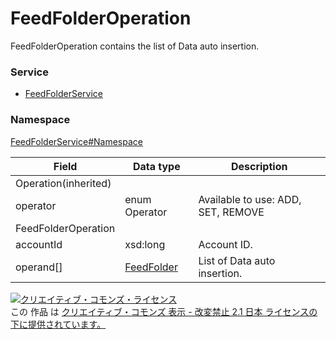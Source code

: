 # FeedFolderOperation
FeedFolderOperation contains the list of Data auto insertion.
### Service
+ [FeedFolderService](../../services/FeedFolderService.md)

### Namespace
[FeedFolderService#Namespace](../../services/FeedFolderService.md#namespace)

| Field | Data type | Description | 
|---|---|---|
| Operation(inherited)||
| operator| enum Operator|Available to use: ADD, SET, REMOVE |
| FeedFolderOperation|||
| accountId| xsd:long| Account ID. |
| operand[]| <a href="FeedFolder.md">FeedFolder</a>| List of Data auto insertion. |

<a rel="license" href="http://creativecommons.org/licenses/by-nd/2.1/jp/"><img alt="クリエイティブ・コモンズ・ライセンス" style="border-width:0" src="https://i.creativecommons.org/l/by-nd/2.1/jp/88x31.png" /></a><br />この 作品 は <a rel="license" href="http://creativecommons.org/licenses/by-nd/2.1/jp/">クリエイティブ・コモンズ 表示 - 改変禁止 2.1 日本 ライセンスの下に提供されています。</a>
